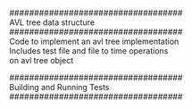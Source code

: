 ###################################  
AVL tree data structure  
###################################  
Code to implement an avl tree implementation  
Includes test file and file to time operations  
on avl tree object

###################################  
Building and Running Tests  
###################################  
